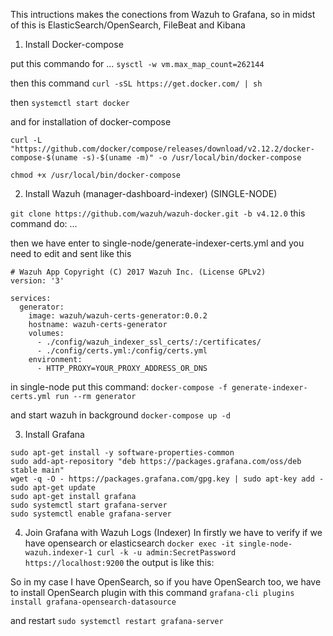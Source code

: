 This intructions makes the conections from Wazuh to Grafana, so in midst of this is ElasticSearch/OpenSearch, FileBeat and Kibana

1. Install Docker-compose

put this commando for ... ``` sysctl -w vm.max_map_count=262144 ```

then this command ``` curl -sSL https://get.docker.com/ | sh ```

then ``` systemctl start docker ```

and for installation of docker-compose

``` curl -L "https://github.com/docker/compose/releases/download/v2.12.2/docker-compose-$(uname -s)-$(uname -m)" -o /usr/local/bin/docker-compose ```

``` chmod +x /usr/local/bin/docker-compose ```

2. Install Wazuh (manager-dashboard-indexer) (SINGLE-NODE)

``` git clone https://github.com/wazuh/wazuh-docker.git -b v4.12.0 ```
this command do: ...

then we have
enter to single-node/generate-indexer-certs.yml
and you need to edit and sent like this
```
# Wazuh App Copyright (C) 2017 Wazuh Inc. (License GPLv2)
version: '3'

services:
  generator:
    image: wazuh/wazuh-certs-generator:0.0.2
    hostname: wazuh-certs-generator
    volumes:
      - ./config/wazuh_indexer_ssl_certs/:/certificates/
      - ./config/certs.yml:/config/certs.yml
    environment:
      - HTTP_PROXY=YOUR_PROXY_ADDRESS_OR_DNS
```
in single-node put this command:
``` docker-compose -f generate-indexer-certs.yml run --rm generator ```

and start wazuh in background ``` docker-compose up -d ```

3. Install Grafana
```
sudo apt-get install -y software-properties-common
sudo add-apt-repository "deb https://packages.grafana.com/oss/deb stable main"
wget -q -O - https://packages.grafana.com/gpg.key | sudo apt-key add -
sudo apt-get update
sudo apt-get install grafana
sudo systemctl start grafana-server
sudo systemctl enable grafana-server
```
4. Join Grafana with Wazuh Logs (Indexer)
In firstly we have to verify if we have opensearch or elasticsearch
``` docker exec -it single-node-wazuh.indexer-1 curl -k -u admin:SecretPassword https://localhost:9200 ```
the output is like this:

So in my case I have OpenSearch, so if you have OpenSearch too, we have to install OpenSearch plugin with this command
``` grafana-cli plugins install grafana-opensearch-datasource ```

and restart ``` sudo systemctl restart grafana-server ```




